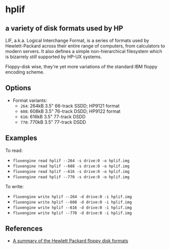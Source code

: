 hplif
====
## a variety of disk formats used by HP
<!-- This file is automatically generated. Do not edit. -->

LIF, a.k.a. Logical Interchange Format, is a series of formats used by
Hewlett-Packard across their entire range of computers, from calculators to
modern servers. It also defines a simple non-hierarchical filesystem which is
bizarrely _still_ supported by HP-UX systems.

Floppy-disk wise, they're yet more variations of the standard IBM floppy
encoding scheme.

## Options

  - Format variants:
      - `264`: 264kB 3.5" 66-track SSDD; HP9121 format
      - `608`: 608kB 3.5" 76-track DSDD; HP9122 format
      - `616`: 616kB 3.5" 77-track DSDD
      - `770`: 770kB 3.5" 77-track DSDD

## Examples

To read:

  - `fluxengine read hplif --264 -s drive:0 -o hplif.img`
  - `fluxengine read hplif --608 -s drive:0 -o hplif.img`
  - `fluxengine read hplif --616 -s drive:0 -o hplif.img`
  - `fluxengine read hplif --770 -s drive:0 -o hplif.img`

To write:

  - `fluxengine write hplif --264 -d drive:0 -i hplif.img`
  - `fluxengine write hplif --608 -d drive:0 -i hplif.img`
  - `fluxengine write hplif --616 -d drive:0 -i hplif.img`
  - `fluxengine write hplif --770 -d drive:0 -i hplif.img`

## References

  * [A summary of the Hewlett Packard floppy disk
    formats](http://www.bitsavers.org/pdf/hp/disc/912x/HP_Flexible_Disk_Formats.pdf)

